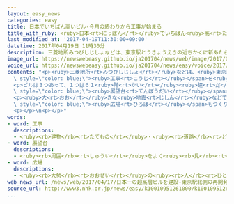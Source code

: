 ```yaml
---
layout: easy_news
categories: easy
title: 日本でいちばん高いビル-今月の終わりから工事が始まる
title_with_ruby: <ruby>日本<rt>にっぽん</rt></ruby>でいちばん<ruby>高<rt>たか</rt></ruby>いビル　<ruby>今月<rt>こんげつ</rt></ruby>の<ruby>終<rt>お</rt></ruby>わりから<ruby>工事<rt>こうじ</rt></ruby>が<ruby>始<rt>はじ</rt></ruby>まる
last_modified_at: '2017-04-19T11:30:00+09:00'
datetime: 2017年04月19日 11時30分
description: 三菱地所みつびしじしょなどは、東京駅とうきょうえきの近ちかくに新あたらしいビルを建たてる工事こうじを今月こんげつの終おわりごろから始はじめます。
image_url: https://newswebeasy.github.io/ja201704/news/web/image/2017/04/19/k10010951261000.jpg
voice_url: https://newswebeasy.github.io/ja201704/news/easy/voice/2017/04/19/k10010951261000.mp3
contents: "<p><ruby>三菱地所<rt>みつびしじしょ</rt></ruby>などは、<ruby>東京駅<rt>とうきょうえき</rt></ruby>の<ruby>近<rt>ちか</rt></ruby>くに<ruby>新<rt>あたら</rt></ruby>しいビルを<ruby>建<rt>た</rt></ruby>てる<span\
  \ style=\"color: blue;\"><ruby>工事<rt>こうじ</rt></ruby></span>を<ruby>今月<rt>こんげつ</rt></ruby>の<ruby>終<rt>お</rt></ruby>わりごろから<ruby>始<rt>はじ</rt></ruby>めます。</p>\n\
  <p>ビルは３つあって、１つは６１<ruby>階<rt>かい</rt></ruby><ruby>建<rt>だ</rt></ruby>てのビルです。<ruby>高<rt>たか</rt></ruby>さは３９０ｍで、<ruby>日本<rt>にっぽん</rt></ruby>でいちばん<ruby>高<rt>たか</rt></ruby>いビルになります。いま<ruby>日本<rt>にっぽん</rt></ruby>でいちばん<ruby>高<rt>たか</rt></ruby>いビルは、<ruby>大阪<rt>おおさか</rt></ruby>にある「あべのハルカス」で、<ruby>高<rt>たか</rt></ruby>さは３００ｍです。<ruby>新<rt>あたら</rt></ruby>しいビルには、<ruby>高<rt>たか</rt></ruby>い<ruby>所<rt>ところ</rt></ruby>から<ruby>景色<rt>けしき</rt></ruby>を<ruby>楽<rt>たの</rt></ruby>しむ<span\
  \ style=\"color: blue;\"><ruby>展望台<rt>てんぼうだい</rt></ruby></span>もつくる<ruby>予定<rt>よてい</rt></ruby>です。</p>\n\
  <p><ruby>大<rt>おお</rt></ruby>きな<ruby>地震<rt>じしん</rt></ruby>などで、<ruby>家<rt>いえ</rt></ruby>に<ruby>帰<rt>かえ</rt></ruby>ることができなくなった<ruby>人<rt>ひと</rt></ruby>などが３３００<ruby>人<rt>にん</rt></ruby><ruby>集<rt>あつ</rt></ruby>まることができる<span\
  \ style=\"color: blue;\"><ruby>広場<rt>ひろば</rt></ruby></span>もつくります。</p>\n<p><ruby>三菱地所<rt>みつびしじしょ</rt></ruby>などは、これから１０<ruby>年<rt>ねん</rt></ruby>で<ruby>全部<rt>ぜんぶ</rt></ruby>のビルを<ruby>建<rt>た</rt></ruby>てることにしています。</p>\n\
  <p></p>\n<p></p>"
words:
- word: 工事
  descriptions:
  - <ruby><rb>建物</rb><rt>たてもの</rt></ruby>・<ruby><rb>道路</rb><rt>どうろ</rt></ruby>・<ruby><rb>橋</rb><rt>はし</rt></ruby>などを<ruby><rb>造</rb><rt>つく</rt></ruby>ったり、<ruby><rb>直</rb><rt>なお</rt></ruby>したりすること。また、その<ruby><rb>仕事</rb><rt>しごと</rt></ruby>。
- word: 展望台
  descriptions:
  - <ruby><rb>周囲</rb><rt>しゅうい</rt></ruby>をよく<ruby><rb>見</rb><rt>み</rt></ruby>わたすことのできる<ruby><rb>高台</rb><rt>たかだい</rt></ruby>。<ruby><rb>見晴</rb><rt>みは</rt></ruby>らし<ruby><rb>台</rb><rt>だい</rt></ruby>。
- word: 広場
  descriptions:
  - <ruby><rb>大勢</rb><rt>おおぜい</rt></ruby>の<ruby><rb>人</rb><rt>ひと</rt></ruby>が<ruby><rb>集</rb><rt>あつ</rt></ruby>まれる、<ruby><rb>広</rb><rt>ひろ</rt></ruby>い<ruby><rb>場所</rb><rt>ばしょ</rt></ruby>。
web_news_url: /news/web/2017/04/17/日本一の超高層ビルを建設-東京駅北側の再開発事業着工へ/
source_url: http://www3.nhk.or.jp/news/easy/k10010951261000/k10010951261000.html
...
```

